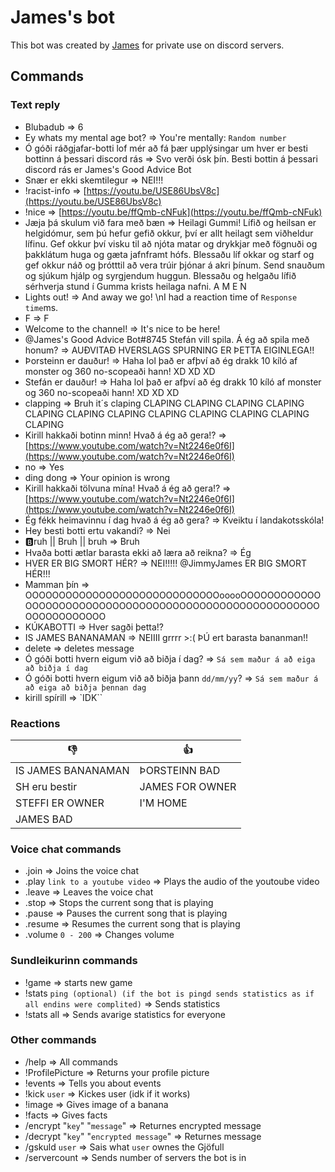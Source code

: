 # James's bot
This bot was created by [James](https://github.com/JimmyJames188) for private use on discord servers.

## Commands
### Text reply
* Blubadub => 6
* Ey whats my mental age bot? => You're mentally: `Random number`
* Ó góði ráðgjafar-botti lof mér að fá þær upplýsingar um hver er besti bottinn á þessari discord rás => Svo verði ósk þín. Besti bottin á þessari discord rás er James's Good Advice Bot
* Snær er ekki skemtilegur => NEI!!!
* !racist-info => [https://youtu.be/USE86UbsV8c](https://youtu.be/USE86UbsV8c)
* !nice => [https://youtu.be/ffQmb-cNFuk](https://youtu.be/ffQmb-cNFuk)
* Jæja þá skulum við fara með bæn => Heilagi Gummi! Lífið og heilsan er helgidómur, sem þú hefur gefið okkur, því er allt heilagt sem viðheldur lífinu. Gef okkur því visku til að njóta matar og drykkjar með fögnuði og þakklátum huga og gæta jafnframt hófs. Blessaðu líf okkar og starf og gef okkur náð og þrótttil að vera trúir þjónar á akri þínum. Send snauðum og sjúkum hjálp og syrgjendum huggun. Blessaðu og helgaðu lífið sérhverja stund í Gumma krists heilaga nafni. A M E N
* Lights out! => And away we go! \nI had a reaction time of `Response time`ms.
* F => F
* Welcome to the channel! => It's nice to be here!
* @James's Good Advice Bot#8745 Stefán vill spila. Á ég að spila með honum? => AUÐVITAÐ HVERSLAGS SPURNING ER ÞETTA EIGINLEGA!!
* Þorsteinn er dauður! => Haha lol það er afþví að ég drakk 10 kíló af monster og 360 no-scopeaði hann! XD XD XD
* Stefán er dauður! => Haha lol það er afþví að ég drakk 10 kíló af monster og 360 no-scopeaði hann! XD XD XD
* clapping => Bruh it´s claping   CLAPING   CLAPING   CLAPING   CLAPING   CLAPING    CLAPING   CLAPING   CLAPING   CLAPING    CLAPING   CLAPING   CLAPING
* Kirill hakkaði botinn minn! Hvað á ég að gera!? => [https://www.youtube.com/watch?v=Nt2246e0f6I](https://www.youtube.com/watch?v=Nt2246e0f6I)
* no => Yes
* ding dong => Your opinion is wrong
* Kirill hakkaði tölvuna mína! Hvað á ég að gera!? => [https://www.youtube.com/watch?v=Nt2246e0f6I](https://www.youtube.com/watch?v=Nt2246e0f6I)
* Ég fékk heimavinnu í dag hvað á ég að gera? => Kveiktu í landakotsskóla!
* Hey besti botti ertu vakandi? => Nei
* 🅱️ruh || Bruh || bruh => Bruh
* Hvaða botti ætlar barasta ekki að læra að reikna? => Ég
* HVER ER BIG SMORT HÉR? => NEI!!!!! @JimmyJames ER BIG SMORT HÉR!!!
* Mamman þín => OOOOOOOOOOOOOOOOOOOOOOOOOOOOOooooOOOOOOOOOOOOOOOOOOOOOOOOOOOOOOOOOOOOOOOOOOOOOOOOOOOOOOOOOOOOOOOOOOOO
* KÚKABOTTI => Hver sagði þetta!?
* IS JAMES BANANAMAN => NEIIII grrrr >:( ÞÚ ert barasta bananman!! 
* delete => deletes message 
* Ó góði botti hvern eigum við að biðja í dag? => `Sá sem maður á að eiga að biðja í dag`  
* Ó góði botti hvern eigum við að biðja þann `dd/mm/yy`? => `Sá sem maður á að eiga að biðja þennan dag`  
* kirill spírill => `IDK``

### Reactions
| 👎                    | 👍                |
| --------------------- | ----------------- |
| IS JAMES BANANAMAN    | ÞORSTEINN BAD     |
| SH eru bestir         | JAMES FOR OWNER   |
| STEFFI ER OWNER       | I'M HOME          |
| JAMES BAD             |                   |

### Voice chat commands
* .join => Joins the voice chat
* .play `link to a youtube video` => Plays the audio of the youtoube video
* .leave => Leaves the voice chat
* .stop => Stops the current song that is playing
* .pause => Pauses the current song that is playing
* .resume => Resumes the current song that is playing
* .volume `0 - 200` => Changes volume

### Sundleikurinn commands
* !game => starts new game
* !stats `ping (optional) (if the bot is pingd sends statistics as if all endins were complited)` => Sends statistics
* !stats all => Sends avarige statistics for everyone

### Other commands
* /help => All commands
* !ProfilePicture => Returns your profile picture
* !events => Tells you about events
* !kick `user` => Kickes user (idk if it works)
* !image => Gives image of a banana
* !facts => Gives facts
* /encrypt "`key`" "`message`" => Returnes encrypted message
* /decrypt "`key`" "`encrypted message`" => Returnes message
* /gskuld `user` => Sais what `user` ownes the Gjöfull
* /servercount => Sends number of servers the bot is in

<!-- END OF COMMANDS -->
